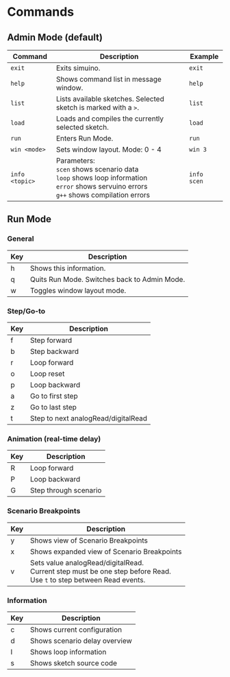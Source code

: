 # Commands

## Admin Mode (default)

| Command        | Description                                                     | Example   |
| -------------- | --------------------------------------------------------------- | --------- |
| `exit`         | Exits simuino.                                                  | `exit`    |
| `help`         | Shows command list in message window.                           | `help`    |
| `list`         | Lists available sketches. Selected sketch is marked with a `>`. | `list`    |
| `load`         | Loads and compiles the currently selected sketch.               | `load`    |
| `run`          | Enters Run Mode.                                                | `run`     |
| `win <mode>`   | Sets window layout. Mode: 0 - 4                                 | `win 3`   |
| `info <topic>` | Parameters:<br>`scen` shows scenario data<br>`loop` shows loop information<br>`error` shows servuino errors<br>`g++` shows compilation errors | `info scen`    |

## Run Mode

### General

| Key | Description                                  |
| --- | -------------------------------------------- |
| h   | Shows this information.                      |
| q   | Quits Run Mode. Switches back to Admin Mode. |
| w   | Toggles window layout mode.                  |

### Step/Go-to

| Key | Description                         |
| --- | ----------------------------------- |
| f   | Step forward                        |
| b   | Step backward                       |
| r   | Loop forward                        |
| o   | Loop reset                          |
| p   | Loop backward                       |
| a   | Go to first step                    |
| z   | Go to last step                     |
| t   | Step to next analogRead/digitalRead |

### Animation (real-time delay)

| Key | Description           |
| --- | --------------------- |
| R   | Loop forward          |
| P   | Loop backward         |
| G   | Step through scenario |

### Scenario Breakpoints

| Key | Description                                 |
| --- | ------------------------------------------- |
| y   | Shows view of Scenario Breakpoints          |
| x   | Shows expanded view of Scenario Breakpoints |
| v   | Sets value analogRead/digitalRead.<br>Current step must be one step before Read.<br>Use `t` to step between Read events. |

### Information

| Key | Description                   |
| --- | ----------------------------- |
| c   | Shows current configuration   |
| d   | Shows scenario delay overview |
| I   | Shows loop information        |
| s   | Shows sketch source code      |
